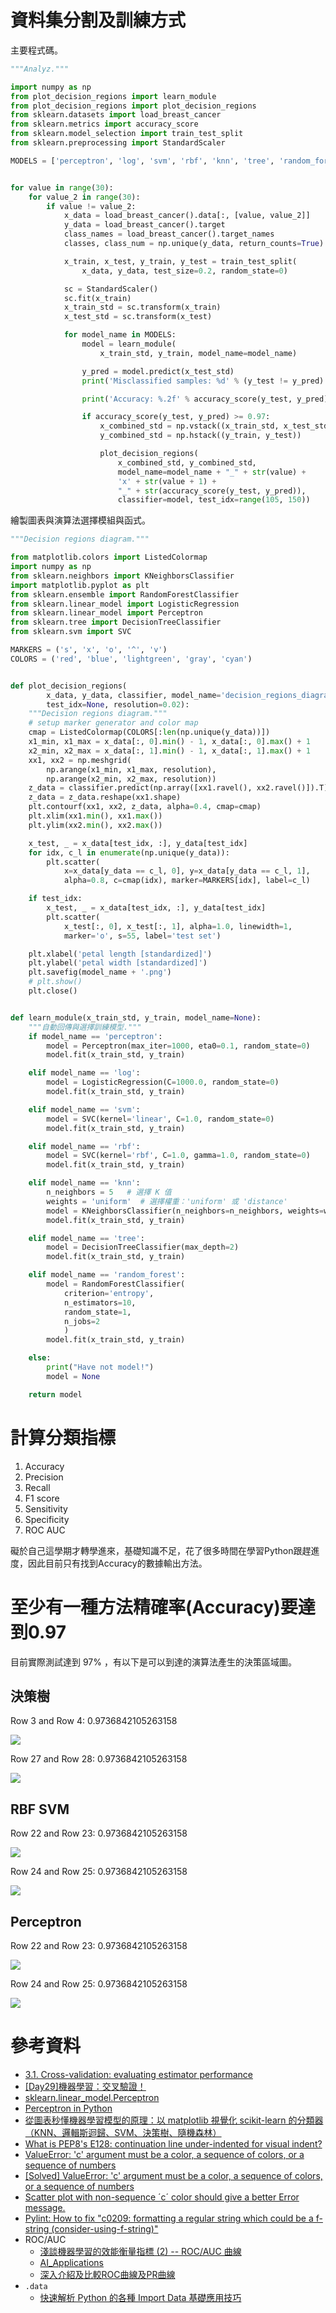 # 資料集分割及訓練方式
主要程式碼。

```python
"""Analyz."""

import numpy as np
from plot_decision_regions import learn_module
from plot_decision_regions import plot_decision_regions
from sklearn.datasets import load_breast_cancer
from sklearn.metrics import accuracy_score
from sklearn.model_selection import train_test_split
from sklearn.preprocessing import StandardScaler

MODELS = ['perceptron', 'log', 'svm', 'rbf', 'knn', 'tree', 'random_forest']


for value in range(30):
    for value_2 in range(30):
        if value != value_2:
            x_data = load_breast_cancer().data[:, [value, value_2]]
            y_data = load_breast_cancer().target
            class_names = load_breast_cancer().target_names
            classes, class_num = np.unique(y_data, return_counts=True)

            x_train, x_test, y_train, y_test = train_test_split(
                x_data, y_data, test_size=0.2, random_state=0)

            sc = StandardScaler()
            sc.fit(x_train)
            x_train_std = sc.transform(x_train)
            x_test_std = sc.transform(x_test)

            for model_name in MODELS:
                model = learn_module(
                    x_train_std, y_train, model_name=model_name)

                y_pred = model.predict(x_test_std)
                print('Misclassified samples: %d' % (y_test != y_pred).sum())

                print('Accuracy: %.2f' % accuracy_score(y_test, y_pred))

                if accuracy_score(y_test, y_pred) >= 0.97:
                    x_combined_std = np.vstack((x_train_std, x_test_std))
                    y_combined_std = np.hstack((y_train, y_test))

                    plot_decision_regions(
                        x_combined_std, y_combined_std,
                        model_name=model_name + "_" + str(value) +
                        'x' + str(value + 1) +
                        "_" + str(accuracy_score(y_test, y_pred)),
                        classifier=model, test_idx=range(105, 150))

```

繪製圖表與演算法選擇模組與函式。

```python
"""Decision regions diagram."""

from matplotlib.colors import ListedColormap
import numpy as np
from sklearn.neighbors import KNeighborsClassifier
import matplotlib.pyplot as plt
from sklearn.ensemble import RandomForestClassifier
from sklearn.linear_model import LogisticRegression
from sklearn.linear_model import Perceptron
from sklearn.tree import DecisionTreeClassifier
from sklearn.svm import SVC

MARKERS = ('s', 'x', 'o', '^', 'v')
COLORS = ('red', 'blue', 'lightgreen', 'gray', 'cyan')


def plot_decision_regions(
        x_data, y_data, classifier, model_name='decision_regions_diagram',
        test_idx=None, resolution=0.02):
    """Decision regions diagram."""
    # setup marker generator and color map
    cmap = ListedColormap(COLORS[:len(np.unique(y_data))])
    x1_min, x1_max = x_data[:, 0].min() - 1, x_data[:, 0].max() + 1
    x2_min, x2_max = x_data[:, 1].min() - 1, x_data[:, 1].max() + 1
    xx1, xx2 = np.meshgrid(
        np.arange(x1_min, x1_max, resolution),
        np.arange(x2_min, x2_max, resolution))
    z_data = classifier.predict(np.array([xx1.ravel(), xx2.ravel()]).T)
    z_data = z_data.reshape(xx1.shape)
    plt.contourf(xx1, xx2, z_data, alpha=0.4, cmap=cmap)
    plt.xlim(xx1.min(), xx1.max())
    plt.ylim(xx2.min(), xx2.max())

    x_test, _ = x_data[test_idx, :], y_data[test_idx]
    for idx, c_l in enumerate(np.unique(y_data)):
        plt.scatter(
            x=x_data[y_data == c_l, 0], y=x_data[y_data == c_l, 1],
            alpha=0.8, c=cmap(idx), marker=MARKERS[idx], label=c_l)

    if test_idx:
        x_test, _ = x_data[test_idx, :], y_data[test_idx]
        plt.scatter(
            x_test[:, 0], x_test[:, 1], alpha=1.0, linewidth=1,
            marker='o', s=55, label='test set')

    plt.xlabel('petal length [standardized]')
    plt.ylabel('petal width [standardized]')
    plt.savefig(model_name + '.png')
    # plt.show()
    plt.close()


def learn_module(x_train_std, y_train, model_name=None):
    """自動回傳與選擇訓練模型."""
    if model_name == 'perceptron':
        model = Perceptron(max_iter=1000, eta0=0.1, random_state=0)
        model.fit(x_train_std, y_train)

    elif model_name == 'log':
        model = LogisticRegression(C=1000.0, random_state=0)
        model.fit(x_train_std, y_train)

    elif model_name == 'svm':
        model = SVC(kernel='linear', C=1.0, random_state=0)
        model.fit(x_train_std, y_train)

    elif model_name == 'rbf':
        model = SVC(kernel='rbf', C=1.0, gamma=1.0, random_state=0)
        model.fit(x_train_std, y_train)

    elif model_name == 'knn':
        n_neighbors = 5   # 選擇 K 值
        weights = 'uniform'  # 選擇權重：'uniform' 或 'distance'
        model = KNeighborsClassifier(n_neighbors=n_neighbors, weights=weights)
        model.fit(x_train_std, y_train)

    elif model_name == 'tree':
        model = DecisionTreeClassifier(max_depth=2)
        model.fit(x_train_std, y_train)

    elif model_name == 'random_forest':
        model = RandomForestClassifier(
            criterion='entropy',
            n_estimators=10,
            random_state=1,
            n_jobs=2
            )
        model.fit(x_train_std, y_train)

    else:
        print("Have not model!")
        model = None

    return model

```

# 計算分類指標

1. Accuracy
2. Precision
3. Recall
4. F1 score
5. Sensitivity
6. Specificity
7. ROC AUC

礙於自己這學期才轉學進來，基礎知識不足，花了很多時間在學習Python跟趕進度，因此目前只有找到Accuracy的數據輸出方法。

# 至少有一種方法精確率(Accuracy)要達到0.97
目前實際測試達到 $97\%$ ，有以下是可以到達的演算法產生的決策區域圖。

## 決策樹

Row 3 and Row 4: 0.9736842105263158

![](assets/AD_Final_Term-8478bea9.png)

Row 27 and Row 28: 0.9736842105263158

![](assets/AD_Final_Term-08a588bd.png)

## RBF SVM

Row 22 and Row 23: 0.9736842105263158

![](assets/AD_Final_Term-a97f9f22.png)

Row 24 and Row 25: 0.9736842105263158

![](assets/AD_Final_Term-b66696d0.png)

## Perceptron

Row 22 and Row 23: 0.9736842105263158

![](assets/AD_Final_Term-b164e5d4.png)

Row 24 and Row 25: 0.9736842105263158

![](assets/AD_Final_Term-1eba6c08.png)

# 參考資料
- [3.1. Cross-validation: evaluating estimator performance](https://scikit-learn.org/stable/modules/cross_validation.html)
- [[Day29]機器學習：交叉驗證！](https://ithelp.ithome.com.tw/articles/10197461)
- [sklearn.linear_model.Perceptron](https://scikit-learn.org/stable/modules/generated/sklearn.linear_model.Perceptron.html)
- [Perceptron in Python](https://stackoverflow.com/questions/62317094/perceptron-in-python)
- [從圖表秒懂機器學習模型的原理：以 matplotlib 視覺化 scikit-learn 的分類器（KNN、邏輯斯迴歸、SVM、決策樹、隨機森林）](https://alankrantas.medium.com/%E7%94%A8%E6%A9%9F%E5%99%A8%E5%AD%B8%E7%BF%92%E6%A8%A1%E5%9E%8B%E7%94%A2%E7%94%9F%E5%9C%96%E8%A1%A8-%E7%A7%92%E6%87%82%E6%A9%9F%E5%99%A8%E5%AD%B8%E7%BF%92%E7%9A%84%E5%8E%9F%E7%90%86-%E4%BB%A5-matplotlib-%E8%A6%96%E8%A6%BA%E5%8C%96-scikit-learn-%E7%9A%84%E5%88%86%E9%A1%9E%E5%99%A8-knn-%E9%82%8F%E8%BC%AF%E6%96%AF%E8%BF%B4%E6%AD%B8-svm-%E6%B1%BA%E7%AD%96%E6%A8%B9-%E9%9A%A8%E6%A9%9F%E6%A3%AE%E6%9E%97-2f01aec48b54)
- [What is PEP8's E128: continuation line under-indented for visual indent?](https://stackoverflow.com/questions/15435811/what-is-pep8s-e128-continuation-line-under-indented-for-visual-indent)
- [ValueError: 'c' argument must be a color, a sequence of colors, or a sequence of numbers](https://stackoverflow.com/questions/71653179/valueerror-c-argument-must-be-a-color-a-sequence-of-colors-or-a-sequence-of)
- [[Solved] ValueError: 'c' argument must be a color, a sequence of colors, or a sequence of numbers](https://solveforum.com/forums/threads/solved-valueerror-c-argument-must-be-a-color-a-sequence-of-colors-or-a-sequence-of-numbers.740918/)
- [Scatter plot with non-sequence ´c´ color should give a better Error message.](https://github.com/matplotlib/matplotlib/issues/10365/)
- [Pylint: How to fix "c0209: formatting a regular string which could be a f-string (consider-using-f-string)"](https://miguendes.me/pylint-consider-using-f-string)
- ROC/AUC
  - [淺談機器學習的效能衡量指標 (2) -- ROC/AUC 曲線](https://ithelp.ithome.com.tw/articles/10229049)
  - [AI_Applications](https://github.com/mc6666/AI_Applications)
  - [深入介紹及比較ROC曲線及PR曲線](https://medium.com/nlp-tsupei/roc-pr-%E6%9B%B2%E7%B7%9A-f3faa2231b8c)
- `.data`
  - [快速解析 Python 的各種 Import Data 基礎應用技巧](https://chriskang028.medium.com/datacamp-importing-data-in-python-%E8%AA%B2%E7%A8%8B%E7%AD%86%E8%A8%98-50141c6777b)
